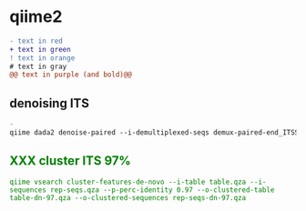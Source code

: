 # qiime2

```diff
- text in red
+ text in green
! text in orange
# text in gray
@@ text in purple (and bold)@@
```



## denoising ITS 
```diff
- 
qiime dada2 denoise-paired --i-demultiplexed-seqs demux-paired-end_ITSS.qza --p-trim-left-f 21 --p-trim-left-r 21 --p-trunc-len-f 240 --p-trunc-len-r 180 --o-table table.qza --o-representative-sequences rep-seqs.qza --o-denoising-stats denoising-stats.qza --p-n-reads-learn 50000 --verbose
```

## <font color="green"> XXX <font> cluster ITS 97%
```
qiime vsearch cluster-features-de-novo --i-table table.qza --i-sequences rep-seqs.qza --p-perc-identity 0.97 --o-clustered-table table-dn-97.qza --o-clustered-sequences rep-seqs-dn-97.qza
```
